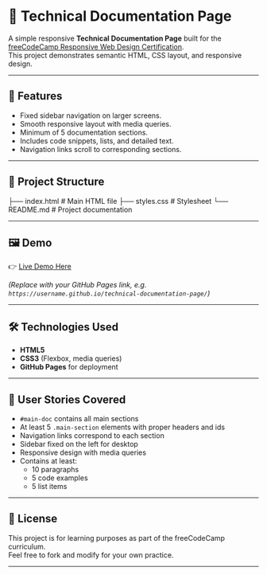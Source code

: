 # 📘 Technical Documentation Page

A simple responsive **Technical Documentation Page** built for the [freeCodeCamp Responsive Web Design Certification](https://www.freecodecamp.org/).  
This project demonstrates semantic HTML, CSS layout, and responsive design.

---

## 🚀 Features
- Fixed sidebar navigation on larger screens.
- Smooth responsive layout with media queries.
- Minimum of 5 documentation sections.
- Includes code snippets, lists, and detailed text.
- Navigation links scroll to corresponding sections.

---

## 📂 Project Structure

├── index.html # Main HTML file
├── styles.css # Stylesheet
└── README.md # Project documentation

---

## 🖼️ Demo
👉 [Live Demo Here](https://your-demo-link.com)  

*(Replace with your GitHub Pages link, e.g. `https://username.github.io/technical-documentation-page/`)*

---

## 🛠️ Technologies Used
- **HTML5**
- **CSS3** (Flexbox, media queries)
- **GitHub Pages** for deployment

---

## 📑 User Stories Covered
- `#main-doc` contains all main sections  
- At least 5 `.main-section` elements with proper headers and ids  
- Navigation links correspond to each section  
- Sidebar fixed on the left for desktop  
- Responsive design with media queries  
- Contains at least:
  - 10 paragraphs  
  - 5 code examples  
  - 5 list items  

---

## 📜 License
This project is for learning purposes as part of the freeCodeCamp curriculum.  
Feel free to fork and modify for your own practice.

---
